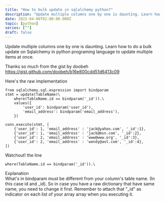 ```yaml
---
title: "How to bulk update in sqlalchemy python?"
description: "Update multiple columns one by one is daunting. Learn how to do a bulk update on Sqlalchemy in python programing language to update multiple items at once."
date: 2022-04-08T02:00:00.000Z
topic: [python]
series: [""]
draft: false
---
```

Update multiple columns one by one is daunting. Learn how to do a bulk update on Sqlalchemy in python programing language to update multiple items at once.

Thanks so much from the gist by doobeh https://gist.github.com/doobeh/b16e800cdd51d6413c09

Here's the raw implementation
```
from sqlalchemy.sql.expression import bindparam
stmt = update(TableName)\
    where(TableName.id == bindparam('_id')).\
    values({
        'user_id': bindparam('user_id'),
        'email_address': bindparam('email_address'),
    })

conn.execute(stmt, [
    {'user_id': 1, 'email_address' : 'jack@yahoo.com', '_id':1},
    {'user_id': 1, 'email_address' : 'jack@msn.com', '_id':2},
    {'user_id': 2, 'email_address' : 'www@www.org', '_id':3},
    {'user_id': 2, 'email_address' : 'wendy@aol.com', '_id':4},
])
```

Watchout! the line
```
where(TableName.id == bindparam('_id')).\
```

Explanation  
What's in bindparam must be different from your column's table name. (In this case id and _id).
So in case you have a raw dictionary that have same name, you need to change it first.
Remember to attach that "_id" as indicator on each list of your array array when you executing it.











